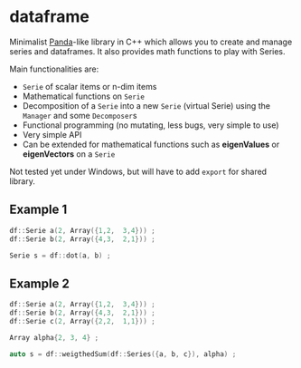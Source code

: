 # dataframe

Minimalist [Panda](https://pandas.pydata.org/)-like library in C++ which allows you to create and manage series and dataframes. It also provides math functions to play with Series.

Main functionalities are:
- `Serie` of scalar items or n-dim items
- Mathematical functions on `Serie`
- Decomposition of a `Serie` into a new `Serie` (virtual Serie) using the `Manager` and some `Decomposer`s
- Functional programming (no mutating, less bugs, very simple to use)
- Very simple API
- Can be extended for mathematical functions such as **eigenValues** or **eigenVectors** on a `Serie`

Not tested yet under Windows, but will have to add `export` for shared library.

## Example 1
```c++
df::Serie a(2, Array({1,2,  3,4})) ;
df::Serie b(2, Array({4,3,  2,1})) ;

Serie s = df::dot(a, b) ;
```

## Example 2
```c++
df::Serie a(2, Array({1,2,  3,4})) ;
df::Serie b(2, Array({4,3,  2,1})) ;
df::Serie c(2, Array({2,2,  1,1})) ;

Array alpha{2, 3, 4} ;

auto s = df::weigthedSum(df::Series({a, b, c}), alpha) ;
```
